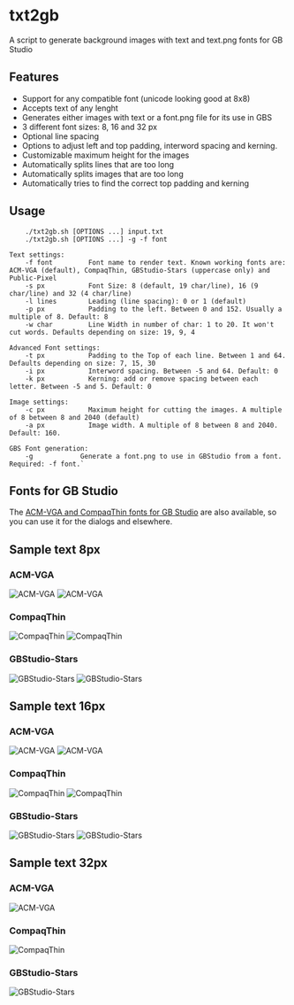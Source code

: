 # txt2gb
A script to generate background images with text and text.png fonts for GB Studio

## Features
* Support for any compatible font (unicode looking good at 8x8)
* Accepts text of any lenght
* Generates either images with text or a font.png file for its use in GBS
* 3 different font sizes: 8, 16 and 32 px
* Optional line spacing
* Options to adjust left and top padding, interword spacing and kerning.
* Customizable maximum height for the images
* Automatically splits lines that are too long
* Automatically splits images that are too long
* Automatically tries to find the correct top padding and kerning

## Usage

        ./txt2gb.sh [OPTIONS ...] input.txt
        ./txt2gb.sh [OPTIONS ...] -g -f font
    
    Text settings: 
        -f font         Font name to render text. Known working fonts are: ACM-VGA (default), CompaqThin, GBStudio-Stars (uppercase only) and Public-Pixel
        -s px           Font Size: 8 (default, 19 char/line), 16 (9 char/line) and 32 (4 char/line)
        -l lines        Leading (line spacing): 0 or 1 (default)
        -p px           Padding to the left. Between 0 and 152. Usually a multiple of 8. Default: 8
        -w char         Line Width in number of char: 1 to 20. It won't cut words. Defaults depending on size: 19, 9, 4

    Advanced Font settings:
        -t px           Padding to the Top of each line. Between 1 and 64. Defaults depending on size: 7, 15, 30
        -i px           Interword spacing. Between -5 and 64. Default: 0
        -k px           Kerning: add or remove spacing between each letter. Between -5 and 5. Default: 0

    Image settings:
        -c px           Maximum height for cutting the images. A multiple of 8 between 8 and 2040 (default)   
        -a px           Image width. A multiple of 8 between 8 and 2040. Default: 160.

    GBS Font generation:
        -g            Generate a font.png to use in GBStudio from a font. Required: -f font.`


## Fonts for GB Studio
The [ACM-VGA and CompaqThin fonts for GB Studio](https://github.com/kresp0/compaqthin-and-acm-vga-fonts) are also available, so you can use it for the dialogs and elsewhere.

## Sample text 8px

### ACM-VGA
![ACM-VGA](/samples/ACM-VGA-s8-l1.png)
![ACM-VGA](/samples/ACM-VGA-s8-l0.png)

### CompaqThin
![CompaqThin](/samples/CompaqThin-s8-l1.png)
![CompaqThin](/samples/CompaqThin-s8-l0.png)

### GBStudio-Stars
![GBStudio-Stars](/samples/GBStudio-Stars-s8-l1.png)
![GBStudio-Stars](/samples/GBStudio-Stars-s8-l0.png)


## Sample text 16px

### ACM-VGA
![ACM-VGA](/samples/ACM-VGA-s16-l1.png)
![ACM-VGA](/samples/ACM-VGA-s16-l0.png)

### CompaqThin
![CompaqThin](/samples/CompaqThin-s16-l1.png)
![CompaqThin](/samples/CompaqThin-s16-l0.png)

### GBStudio-Stars
![GBStudio-Stars](/samples/GBStudio-Stars-s16-l1.png)
![GBStudio-Stars](/samples/GBStudio-Stars-s16-l0.png)


## Sample text 32px

### ACM-VGA
![ACM-VGA](/samples/ACM-VGA-s32-l0.png)

### CompaqThin
![CompaqThin](/samples/CompaqThin-s32-l0.png)

### GBStudio-Stars
![GBStudio-Stars](/samples/GBStudio-Stars-s32-l0.png)

